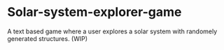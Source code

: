 # Solar-system-explorer-game
A text based game where a user explores a solar system with randomely generated structures. (WIP)
